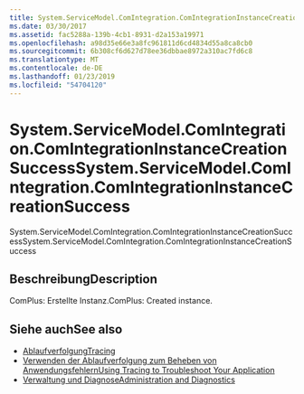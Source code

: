 ```yaml
---
title: System.ServiceModel.ComIntegration.ComIntegrationInstanceCreationSuccess
ms.date: 03/30/2017
ms.assetid: fac5288a-139b-4cb1-8931-d2a153a19971
ms.openlocfilehash: a98d35e66e3a8fc961811d6cd4834d55a8ca8cb0
ms.sourcegitcommit: 6b308cf6d627d78ee36dbbae8972a310ac7fd6c8
ms.translationtype: MT
ms.contentlocale: de-DE
ms.lasthandoff: 01/23/2019
ms.locfileid: "54704120"
---
```

# <a name="systemservicemodelcomintegrationcomintegrationinstancecreationsuccess"></a><span data-ttu-id="bede2-102">System.ServiceModel.ComIntegration.ComIntegrationInstanceCreationSuccess</span><span class="sxs-lookup"><span data-stu-id="bede2-102">System.ServiceModel.ComIntegration.ComIntegrationInstanceCreationSuccess</span></span>
<span data-ttu-id="bede2-103">System.ServiceModel.ComIntegration.ComIntegrationInstanceCreationSuccess</span><span class="sxs-lookup"><span data-stu-id="bede2-103">System.ServiceModel.ComIntegration.ComIntegrationInstanceCreationSuccess</span></span>  
  
## <a name="description"></a><span data-ttu-id="bede2-104">Beschreibung</span><span class="sxs-lookup"><span data-stu-id="bede2-104">Description</span></span>  
 <span data-ttu-id="bede2-105">ComPlus: Erstellte Instanz.</span><span class="sxs-lookup"><span data-stu-id="bede2-105">ComPlus: Created instance.</span></span>  
  
## <a name="see-also"></a><span data-ttu-id="bede2-106">Siehe auch</span><span class="sxs-lookup"><span data-stu-id="bede2-106">See also</span></span>
- [<span data-ttu-id="bede2-107">Ablaufverfolgung</span><span class="sxs-lookup"><span data-stu-id="bede2-107">Tracing</span></span>](../../../../../docs/framework/wcf/diagnostics/tracing/index.md)
- [<span data-ttu-id="bede2-108">Verwenden der Ablaufverfolgung zum Beheben von Anwendungsfehlern</span><span class="sxs-lookup"><span data-stu-id="bede2-108">Using Tracing to Troubleshoot Your Application</span></span>](../../../../../docs/framework/wcf/diagnostics/tracing/using-tracing-to-troubleshoot-your-application.md)
- [<span data-ttu-id="bede2-109">Verwaltung und Diagnose</span><span class="sxs-lookup"><span data-stu-id="bede2-109">Administration and Diagnostics</span></span>](../../../../../docs/framework/wcf/diagnostics/index.md)

